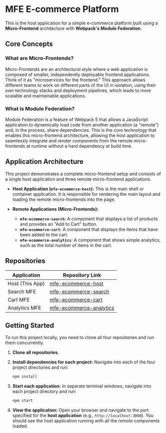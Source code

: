 # MFE E-commerce Platform

This is the host application for a simple e-commerce platform built using a **Micro-Frontend** architecture with **Webpack's Module Federation**.

## Core Concepts

### What are Micro-Frontends?

Micro-Frontends are an architectural style where a web application is composed of smaller, independently deployable frontend applications. Think of it as "microservices for the frontend." This approach allows different teams to work on different parts of the UI in isolation, using their own technology stacks and deployment pipelines, which leads to more scalable and maintainable applications.

### What is Module Federation?

Module Federation is a feature of Webpack 5 that allows a JavaScript application to dynamically load code from another application (a "remote") and, in the process, share dependencies. This is the core technology that enables this micro-frontend architecture, allowing the host application to seamlessly integrate and render components from the remote micro-frontends at runtime without a hard dependency at build time.

## Application Architecture

This project demonstrates a complete micro-frontend setup and consists of a single host application and three remote micro-frontend applications.

*   **Host Application (`mfe-ecommerce-host`):** This is the main shell or container application. It is responsible for rendering the main layout and loading the remote micro-frontends into the page.

*   **Remote Applications (Micro-Frontends):**
    *   **`mfe-ecommerce-search`**: A component that displays a list of products and provides an "Add to Cart" button.
    *   **`mfe-ecommerce-cart`**: A component that displays the items that have been added to the cart.
    *   **`mfe-ecommerce-analytics`**: A component that shows simple analytics, such as the total number of items in the cart.

## Repositories

| Application               | Repository Link                                               |
| ------------------------- | ------------------------------------------------------------- |
| Host (This App)           | [mfe-ecommerce-host](https://github.com/imrohit7604/mfe-ecommerce-host) |
| Search MFE                | [mfe-ecommerce-search](https://github.com/imrohit7604/mfe-ecommerce-search) |
| Cart MFE                  | [mfe-ecommerce-cart](https://github.com/imrohit7604/mfe-ecommerce-cart) |
| Analytics MFE             | [mfe-ecommerce-analytics](https://github.com/imrohit7604/mfe-ecommerce-analytics) |

## Getting Started

To run this project locally, you need to clone all four repositories and run them concurrently.

1.  **Clone all repositories.**

2.  **Install dependencies for each project:**
    Navigate into each of the four project directories and run:
    ```bash
    npm install
    ```

3.  **Start each application:**
    In separate terminal windows, navigate into each project directory and run:
    ```bash
    npm start
    ```

4.  **View the application:**
    Open your browser and navigate to the port specified for the **host application** (e.g., `http://localhost:3000`). You should see the host application running with all the remote components loaded.